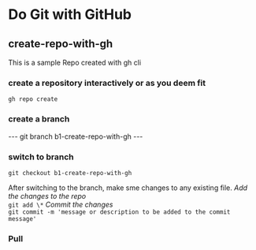 # Do Git with GitHub

## create-repo-with-gh

This is a sample Repo created with gh cli

### create a repository interactively or as you deem fit

``` gh repo create ```

### create a branch

--- git branch b1-create-repo-with-gh ---

### switch to branch

``` git checkout b1-create-repo-with-gh ```

After switching to the branch, make sme changes to any existing file.
*Add the changes to the repo* \
```git add \*```
*Commit the changes* \
``` git commit -m 'message or description to be added to the commit message' ```

### Pull
